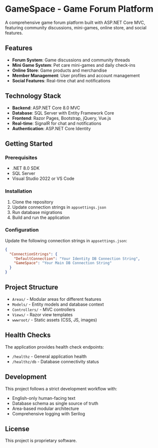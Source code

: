# GameSpace - Game Forum Platform

A comprehensive game forum platform built with ASP.NET Core MVC, featuring community discussions, mini-games, online store, and social features.

## Features

- **Forum System**: Game discussions and community threads
- **Mini Game System**: Pet care mini-games and daily check-ins
- **Online Store**: Game products and merchandise
- **Member Management**: User profiles and account management
- **Social Features**: Real-time chat and notifications

## Technology Stack

- **Backend**: ASP.NET Core 8.0 MVC
- **Database**: SQL Server with Entity Framework Core
- **Frontend**: Razor Pages, Bootstrap, jQuery, Vue.js
- **Real-time**: SignalR for chat and notifications
- **Authentication**: ASP.NET Core Identity

## Getting Started

### Prerequisites

- .NET 8.0 SDK
- SQL Server
- Visual Studio 2022 or VS Code

### Installation

1. Clone the repository
2. Update connection strings in `appsettings.json`
3. Run database migrations
4. Build and run the application

### Configuration

Update the following connection strings in `appsettings.json`:

```json
{
  "ConnectionStrings": {
    "DefaultConnection": "Your Identity DB Connection String",
    "GameSpace": "Your Main DB Connection String"
  }
}
```

## Project Structure

- `Areas/` - Modular areas for different features
- `Models/` - Entity models and database context
- `Controllers/` - MVC controllers
- `Views/` - Razor view templates
- `wwwroot/` - Static assets (CSS, JS, images)

## Health Checks

The application provides health check endpoints:

- `/healthz` - General application health
- `/healthz/db` - Database connectivity status

## Development

This project follows a strict development workflow with:

- English-only human-facing text
- Database schema as single source of truth
- Area-based modular architecture
- Comprehensive logging with Serilog

## License

This project is proprietary software.